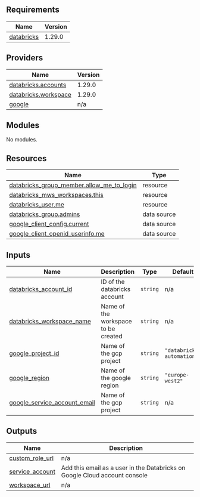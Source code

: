 ## Requirements

| Name | Version |
|------|---------|
| <a name="requirement_databricks"></a> [databricks](#requirement\_databricks) | 1.29.0 |

## Providers

| Name | Version |
|------|---------|
| <a name="provider_databricks.accounts"></a> [databricks.accounts](#provider\_databricks.accounts) | 1.29.0 |
| <a name="provider_databricks.workspace"></a> [databricks.workspace](#provider\_databricks.workspace) | 1.29.0 |
| <a name="provider_google"></a> [google](#provider\_google) | n/a |

## Modules

No modules.

## Resources

| Name | Type |
|------|------|
| [databricks_group_member.allow_me_to_login](https://registry.terraform.io/providers/databricks/databricks/1.29.0/docs/resources/group_member) | resource |
| [databricks_mws_workspaces.this](https://registry.terraform.io/providers/databricks/databricks/1.29.0/docs/resources/mws_workspaces) | resource |
| [databricks_user.me](https://registry.terraform.io/providers/databricks/databricks/1.29.0/docs/resources/user) | resource |
| [databricks_group.admins](https://registry.terraform.io/providers/databricks/databricks/1.29.0/docs/data-sources/group) | data source |
| [google_client_config.current](https://registry.terraform.io/providers/hashicorp/google/latest/docs/data-sources/client_config) | data source |
| [google_client_openid_userinfo.me](https://registry.terraform.io/providers/hashicorp/google/latest/docs/data-sources/client_openid_userinfo) | data source |

## Inputs

| Name | Description | Type | Default | Required |
|------|-------------|------|---------|:--------:|
| <a name="input_databricks_account_id"></a> [databricks\_account\_id](#input\_databricks\_account\_id) | ID of the databricks account | `string` | n/a | yes |
| <a name="input_databricks_workspace_name"></a> [databricks\_workspace\_name](#input\_databricks\_workspace\_name) | Name of the workspace to be created | `string` | n/a | yes |
| <a name="input_google_project_id"></a> [google\_project\_id](#input\_google\_project\_id) | Name of the gcp project | `string` | `"databricks-automation"` | no |
| <a name="input_google_region"></a> [google\_region](#input\_google\_region) | Name of the google region | `string` | `"europe-west2"` | no |
| <a name="input_google_service_account_email"></a> [google\_service\_account\_email](#input\_google\_service\_account\_email) | Name of the gcp project | `string` | n/a | yes |

## Outputs

| Name | Description |
|------|-------------|
| <a name="output_custom_role_url"></a> [custom\_role\_url](#output\_custom\_role\_url) | n/a |
| <a name="output_service_account"></a> [service\_account](#output\_service\_account) | Add this email as a user in the Databricks on Google Cloud account console |
| <a name="output_workspace_url"></a> [workspace\_url](#output\_workspace\_url) | n/a |
